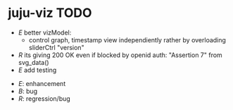 juju-viz TODO
=============
- _E_ better vizModel:
  - control graph, timestamp view independiently rather by
    overloading sliderCtrl "version"
- _R_ its giving 200 OK even if blocked by openid auth:
  "Assertion 7" from svg_data()
- _E_ add testing

* _E_: enhancement
* _B_: bug
* _R_: regression/bug
